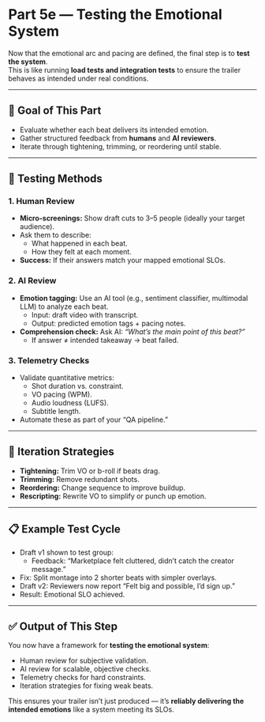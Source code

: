 # Part 5e — Testing the Emotional System

Now that the emotional arc and pacing are defined, the final step is to **test the system**.  
This is like running **load tests and integration tests** to ensure the trailer behaves as intended under real conditions.

---

## 🎯 Goal of This Part
- Evaluate whether each beat delivers its intended emotion.  
- Gather structured feedback from **humans** and **AI reviewers**.  
- Iterate through tightening, trimming, or reordering until stable.

---

## 🧩 Testing Methods

### 1. Human Review
- **Micro-screenings:** Show draft cuts to 3–5 people (ideally your target audience).  
- Ask them to describe:  
  - What happened in each beat.  
  - How they felt at each moment.  
- **Success:** If their answers match your mapped emotional SLOs.  

### 2. AI Review
- **Emotion tagging:** Use an AI tool (e.g., sentiment classifier, multimodal LLM) to analyze each beat.  
  - Input: draft video with transcript.  
  - Output: predicted emotion tags + pacing notes.  
- **Comprehension check:** Ask AI: *“What’s the main point of this beat?”*  
  - If answer ≠ intended takeaway → beat failed.  

### 3. Telemetry Checks
- Validate quantitative metrics:  
  - Shot duration vs. constraint.  
  - VO pacing (WPM).  
  - Audio loudness (LUFS).  
  - Subtitle length.  
- Automate these as part of your “QA pipeline.”

---

## 🔁 Iteration Strategies
- **Tightening:** Trim VO or b-roll if beats drag.  
- **Trimming:** Remove redundant shots.  
- **Reordering:** Change sequence to improve buildup.  
- **Rescripting:** Rewrite VO to simplify or punch up emotion.  

---

## 📋 Example Test Cycle
- Draft v1 shown to test group:  
  - Feedback: “Marketplace felt cluttered, didn’t catch the creator message.”  
- Fix: Split montage into 2 shorter beats with simpler overlays.  
- Draft v2: Reviewers now report “Felt big and possible, I’d sign up.”  
- Result: Emotional SLO achieved.

---

## ✅ Output of This Step
You now have a framework for **testing the emotional system**:  
- Human review for subjective validation.  
- AI review for scalable, objective checks.  
- Telemetry checks for hard constraints.  
- Iteration strategies for fixing weak beats.  

This ensures your trailer isn’t just produced — it’s **reliably delivering the intended emotions** like a system meeting its SLOs.
